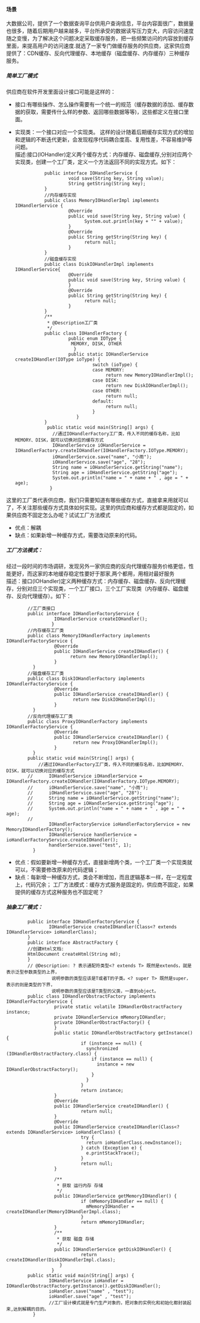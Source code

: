 #### 场景
大数据公司，提供了一个数据查询平台供用户查询信息，平台内容面很广，数据量也很多，随着后期用户越来越多，平台所承受的数据读写压力变大，内容访问速度随之变慢，为了解决这个问题决定采取缓存服务，把一些频繁访问的内容放到缓存里面，来提高用户的访问速度.就选了一家专门做缓存服务的供应商，这家供应商提供了：CDN缓存、反向代理缓存、本地缓存（磁盘缓存、内存缓存）三种缓存服务。
##### 简单工厂模式
供应商在软件开发里面设计接口可能是这样的：<br>
* 接口:有哪些操作、怎么操作需要有一个统一的规范（缓存数据的添加、缓存数据的获取，需要传什么样的参数、返回哪些数据等等)，这些都定义在接口里面。
* 实现类：一个接口对应一个实现类。
这样的设计随着后期缓存实现方式的增加和逻辑的不断迭代更新，会发现程序代码耦合度高、复用性差，不容易维护等问题。<br>
描述:接口(IOHandler)定义两个缓存方式：内存缓存、磁盘缓存,分别对应两个实现类，创建一个工厂类，定义一个方法返回不同的实现方式。如下：

                 public interface IOHandlerService {
                          void save(String key, String value);
                          String getString(String key);
                 }
                 //内存缓存实现
                 public class MemoryIOHandlerImpl implements IOHandlerService {
                          @Override
                          public void save(String key, String value) {
                                System.out.println(key + "" + value);
                          }
                          @Override
                          public String getString(String key) {
                                return null;
                          }
                 }
                 //磁盘缓存实现
                 public class DiskIOHandlerImpl implements IOHandlerService{
                          @Override
                          public void save(String key, String value) {
                          }      
                          @Override
                          public String getString(String key) {
                                return null;
                          }
                 }
                 /**
                  * @Description工厂类
                  */
                 public class IOHandlerFactory {
                          public enum IOType {
                           MEMORY, DISK, OTHER
                            }
                          public static IOHandlerService createIOHandler(IOType ioType) {
                                   switch (ioType) {
                                   case MEMORY:
                                        return new MemoryIOHandlerImpl();
                                   case DISK:
                                        return new DiskIOHandlerImpl();
                                   case OTHER:
                                        return null;
                                   default:
                                        return null;
                                   }
                             }
                 }
                  public static void main(String[] args) {
                    //通过IOHandlerFactory工厂类，传入不同的缓存名称，比如MEMORY、DISK，就可以切换对应的缓存方式
                    IOHandlerService iOHandlerService = IOHandlerFactory.createIOHandler(IOHandlerFactory.IOType.MEMORY);
                    iOHandlerService.save("name", "小雨");
                    iOHandlerService.save("age", "28");
                    String name = iOHandlerService.getString("name");
                    String age = iOHandlerService.getString("age");
                    System.out.println("name = " + name + " , age = " + age);
                   }
这里的工厂类代表供应商，我们只需要知道有哪些缓存方式，直接拿来用就可以了，不关注那些缓存方式具体如何实现。这里的供应商和缓存方式都是固定的，如果供应商不固定怎么办呢？试试工厂方法模式
* 优点：解耦
* 缺点：如果新增一种缓存方式，需要改动原来的代码。
##### 工厂方法模式：
经过一段时间的市场调研，发现另外一家供应商的反向代理缓存服务价格更低，性能更好，而这家的本地缓存稳定性要好于那家,两个都用，用相对最好服务<br>
描述：接口(IOHandler)定义两种缓存方式：内存缓存、磁盘缓存、反向代理缓存，分别对应三个实现类，一个工厂接口，三个工厂实现类（内存缓存、磁盘缓存、反向代理缓存）。如下：

           
            //工厂类接口
            public interface IOHandlerFactoryService {
                      IOHandlerService createIOHandler();
                     }
            //内存缓存工厂类
            public class MemoryIOHandlerFactory implements IOHandlerFactoryService {
                      @Override
                      public IOHandlerService createIOHandler() {
                            return new MemoryIOHandlerImpl();
                      }
              }
            //磁盘缓存工厂类
            public class DiskIOHandlerFactory implements IOHandlerFactoryService {
                      @Override
                      public IOHandlerService createIOHandler() {
                             return new DiskIOHandlerImpl();
                      }
              }
            //反向代理缓存工厂类
            public class ProxyIOHandlerFactory implements IOHandlerFactoryService {
                      @Override
                      public IOHandlerService createIOHandler() {
                             return new ProxyIOHandlerImpl();
                      }
              }
            public static void main(String[] args) {
                //通过IOHandlerFactory工厂类，传入不同的缓存名称，比如MEMORY、DISK，就可以切换对应的缓存方式
            //		IOHandlerService iOHandlerService = IOHandlerFactory.createIOHandler(IOHandlerFactory.IOType.MEMORY);
            //		iOHandlerService.save("name", "小雨");
            //		iOHandlerService.save("age", "28");
            //		String name = iOHandlerService.getString("name");
            //		String age = iOHandlerService.getString("age");
            //		System.out.println("name = " + name + " , age = " + age);
            //		
                    IOHandlerFactoryService ioHandlerFactoryService = new MemoryIOHandlerFactory();
                    IOHandlerService handlerService = ioHandlerFactoryService.createIOHandler();
                    handlerService.save("test", 1);
              }
* 优点：假如要新增一种缓存方式，直接新增两个类，一个工厂类一个实现类就可以，不需要修改原来的代码逻辑；
* 缺点：每新增一种缓存方式，类会不断增加，而且逻辑基本一样，在一定程度上，代码冗余；
工厂方法模式：缓存方式服务是固定的，供应商不固定，如果提供的缓存方式这种服务也不固定呢？
##### 抽象工厂模式：
            
            public interface IOHandlerFactoryService {
                    IOHandlerService createIOHandler(Class<? extends IOHandlerService> ioHandlerClass);
            }
            public interface AbstractFactory {
            //创建Html文档:
            HtmlDocument createHtml(String md);
            }
            // @Description: ? 表示通配符类型<? extends T> 既然是extends，就是表示泛型参数类型的上界，
                     说明参数的类型应该是T或者T的子类。<? super T> 既然是super，表示的则是类型的下界，
                     说明参数的类型应该是T类型的父类，一直到object。
            public class IOHandlerObstractFactory implements IOHandlerFactoryService {
                      private static volatile IOHandlerObstractFactory instance;
                      private IOHandlerService mMemoryIOHandler;
                      private IOHandlerObstractFactory() {
                      }
                      public static IOHandlerObstractFactory getInstance() {
                                if (instance == null) {
                                  synchronized (IOHandlerObstractFactory.class) {
                                    if (instance == null) {
                                      instance = new IOHandlerObstractFactory();
                                    }
                                  }
                                }
                                return instance;
                      }
                      @Override
                      public IOHandlerService createIOHandler() {
                                return null;
                      }
                      @Override
                      public IOHandlerService createIOHandler(Class<? extends IOHandlerService> ioHandlerClass) {
                                try {
                                  return ioHandlerClass.newInstance();
                                } catch (Exception e) {
                                  e.printStackTrace();
                                }
                                return null;
                      }

                      /**
                       * 获取 运行内存 存储
                       */
                      public IOHandlerService getMemoryIOHandler() {
                                if (mMemoryIOHandler == null) {
                                  mMemoryIOHandler = createIOHandler(MemoryIOHandlerImpl.class);
                                }
                                return mMemoryIOHandler;
                      }
                      /**
                       * 获取 磁盘 存储
                       */
                      public IOHandlerService getDiskIOHandler() {
                                return createIOHandler(DiskIOHandlerImpl.class);
                        }
                     }
            public static void main(String[] args) {
                    IOHandlerService ioHandler = IOHandlerObstractFactory.getInstance().getDiskIOHandler();
                    ioHandler.save("name" , "test");
                    ioHandler.save("age" , "test");
                    //工厂设计模式就是专门生产对象的，把对象的实例化和初始化都封装起来,达到解耦的目的。
              }
